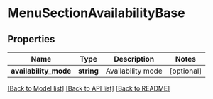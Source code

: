 # MenuSectionAvailabilityBase

## Properties
Name | Type | Description | Notes
------------ | ------------- | ------------- | -------------
**availability_mode** | **string** | Availability mode | [optional] 

[[Back to Model list]](../README.md#documentation-for-models) [[Back to API list]](../README.md#documentation-for-api-endpoints) [[Back to README]](../README.md)


